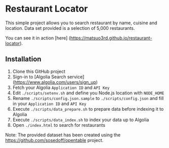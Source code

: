 # Restaurant Locator

This simple project allows you to search restaurant by name, cuisine and location.
Data set provided is a selection of 5,000 restaurants.

You can see it in action [here] (https://matsuo3rd.github.io/restaurant-locator). 

## Installation

1. Clone this GitHub project
2. Sign-in to [Algolia Search service] (https://www.algolia.com/users/sign_up)
3. Fetch your Algolia `Application ID` and `API Key`
4. Edit `./scripts/setenv.sh` and define you Node.js location with `NODE_HOME`
5. Rename `./scripts/config.json.sample` to `./scripts/config.json` and fill in your `Application ID` and `API Key`
6. Execute `./scripts/data_prepare.sh` to prepare data before indexing it to Algolia
7. Execute `./scripts/data_index.sh` to index your data up to Algolia
8. Open `./index.html` to search for restaurants

Note: The provided dataset has been created using the https://github.com/sosedoff/opentable project.
